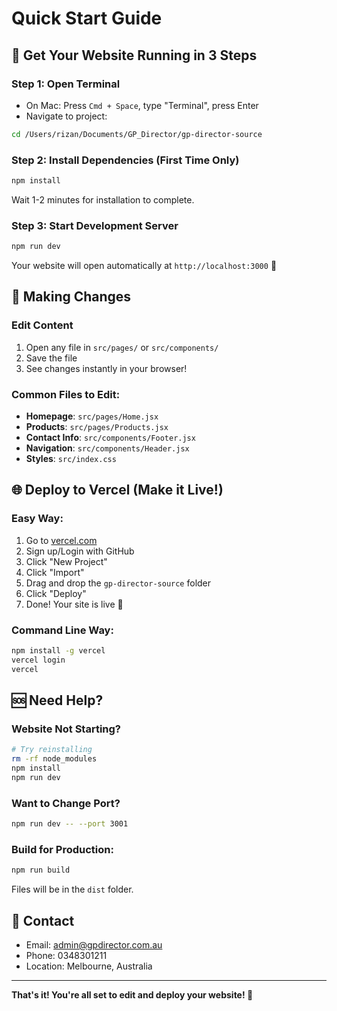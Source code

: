 # Quick Start Guide

## 🚀 Get Your Website Running in 3 Steps

### Step 1: Open Terminal
- On Mac: Press `Cmd + Space`, type "Terminal", press Enter
- Navigate to project:
```bash
cd /Users/rizan/Documents/GP_Director/gp-director-source
```

### Step 2: Install Dependencies (First Time Only)
```bash
npm install
```
Wait 1-2 minutes for installation to complete.

### Step 3: Start Development Server
```bash
npm run dev
```

Your website will open automatically at `http://localhost:3000` 🎉

## 📝 Making Changes

### Edit Content
1. Open any file in `src/pages/` or `src/components/`
2. Save the file
3. See changes instantly in your browser!

### Common Files to Edit:
- **Homepage**: `src/pages/Home.jsx`
- **Products**: `src/pages/Products.jsx`
- **Contact Info**: `src/components/Footer.jsx`
- **Navigation**: `src/components/Header.jsx`
- **Styles**: `src/index.css`

## 🌐 Deploy to Vercel (Make it Live!)

### Easy Way:
1. Go to [vercel.com](https://vercel.com)
2. Sign up/Login with GitHub
3. Click "New Project"
4. Click "Import"
5. Drag and drop the `gp-director-source` folder
6. Click "Deploy"
7. Done! Your site is live 🚀

### Command Line Way:
```bash
npm install -g vercel
vercel login
vercel
```

## 🆘 Need Help?

### Website Not Starting?
```bash
# Try reinstalling
rm -rf node_modules
npm install
npm run dev
```

### Want to Change Port?
```bash
npm run dev -- --port 3001
```

### Build for Production:
```bash
npm run build
```
Files will be in the `dist` folder.

## 📧 Contact
- Email: admin@gpdirector.com.au
- Phone: 0348301211
- Location: Melbourne, Australia

---

**That's it! You're all set to edit and deploy your website! 🎉**
